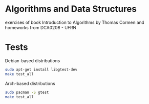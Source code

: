 # Algorithms and Data Structures
exercises of book Introduction to Algorithms by Thomas Cormen and homeworks from DCA0208 - UFRN

# Tests
Debian-based distributions
```bash
sudo apt-get install libgtest-dev
make test_all
```

Arch-based distributions
```bash
sudo pacman -S gtest
make test_all
```

